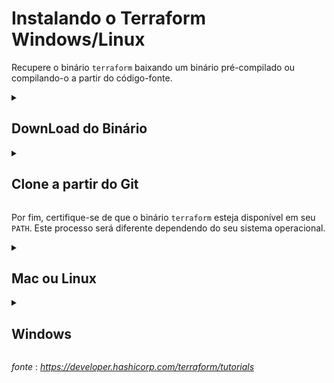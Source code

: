 Instalando o Terraform Windows/Linux
==========================================================================================================================================

Recupere o binário `terraform` baixando um binário pré-compilado ou compilando-o a partir do código-fonte.
<details><summary>

DownLoad do Binário
---------------------

</summary>
<p>


Para instalar o Terraform, encontre o [pacote apropriado](https://developer.hashicorp.com/terraform/downloads) para o seu sistema e baixe-o como um arquivo zip.

Após baixar o Terraform, descompacte o pacote. O Terraform é executado como um único binário chamado `terraform`. Quaisquer outros arquivos no pacote podem ser removidos com segurança e o Terraform ainda funcionará.

</p>
</details>

<details><summary>

Clone a partir do Git
------------------------

</summary>
<p>
Para compilar o binário Terraform a partir da fonte, clone o [repositório Terraform HashiCorp](https://github.com/hashicorp/terraform).

$ git clone https://github.com/hashicorp/terraform.git

     $ git clone https://github.com/hashicorp/terraform.git
    


Navegue até o novo diretório.

$ cd terraform

     $ cd terraform
    

Em seguida, compile o binário. Este comando irá compilar o binário e armazená-lo em `$GOPATH/bin/terraform`.

$ go install

     $ go install
    

</p>
</details>

Por fim, certifique-se de que o binário `terraform` esteja disponível em seu `PATH`. Este processo será diferente dependendo do seu sistema operacional.

<details><summary>

Mac ou Linux
----------------

</summary>
<p>

Imprima uma lista de locais separados por dois pontos em seu `PATH`.

$ eco $PATH

     $ eco $PATH
    


Mova o binário do Terraform para um dos locais listados. Este comando assume que o binário está atualmente em sua pasta de downloads e que seu `PATH` inclui `/usr/local/bin`, mas você pode personalizá-lo se seus locais forem diferentes.

$ mv ~/Downloads/terraform /usr/local/bin/

     $ mv ~/Downloads/terraform /usr/local/bin/

Para obter mais detalhes sobre como adicionar binários ao seu caminho, consulte [este artigo do Stack Overflow](https://stackoverflow.com/questions/14637979/how-to-permanently-set-path-on-linux).    

</p>
</details>

<details><summary>

Windows
------------
</summary>
<p>

[Este artigo Stack Overflow](https://stackoverflow.com/questions/1618280/where-can-i-set-path-to-make-exe-on-windows) contém instruções para definir o PATH no Windows por meio do usuário interface.

</p>
</details>

_fonte_ : _https://developer.hashicorp.com/terraform/tutorials_